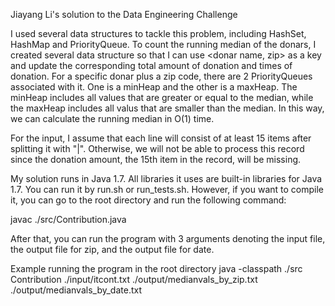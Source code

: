 Jiayang Li's solution to the Data Engineering Challenge

I used several data structures to tackle this problem, including HashSet, HashMap and PriorityQueue. To count the running median of the donars, I created several data structure so that I can use <donar name, zip> as a key and update the corresponding total amount of donation and times of donation. For a specific donar plus a zip code, there are 2 PriorityQueues associated with it. One is a minHeap and the other is a maxHeap. The minHeap includes all values that are greater or equal to the median, while the maxHeap includes all valus that are smaller than the median. In this way, we can calculate the running median in O(1) time.

For the input, I assume that each line will consist of at least 15 items after splitting it with "|". Otherwise, we will not be able to process this record since the donation amount, the 15th item in the record, will be missing.

My solution runs in Java 1.7. All libraries it uses are built-in libraries for Java 1.7. You can run it by run.sh or run_tests.sh. However, if you want to compile it, you can go to the root directory and run the following command:

javac ./src/Contribution.java

After that, you can run the program with 3 arguments denoting the input file, the output file for zip, and the output file for date.

Example running the program in the root directory
java -classpath ./src Contribution ./input/itcont.txt ./output/medianvals_by_zip.txt ./output/medianvals_by_date.txt
